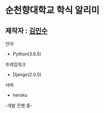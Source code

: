 순천향대학교 학식 알리미
========================
제작자 : [김민수](https://github.com/alstn2468)
-----------------

언어
- Python(3.6.5)


프레임워크
- Django(2.0.5)


서버
- heroku

-개발 진행 중-
